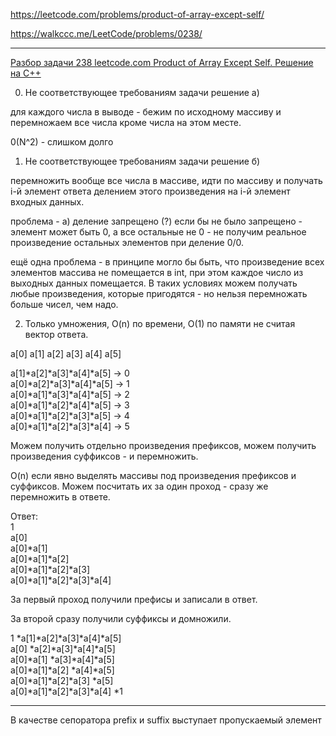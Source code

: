 https://leetcode.com/problems/product-of-array-except-self/

https://walkccc.me/LeetCode/problems/0238/

_______

[Разбор задачи 238 leetcode.com Product of Array Except Self. Решение на C++](https://www.youtube.com/watch?v=1CvKUvzJvhQ)

0. Не соответствующее требованиям задачи решение а)

для каждого числа в выводе - бежим по исходному массиву и перемножаем все числа кроме числа на этом месте.

0(N^2) - слишком долго

1. Не соответствующее требованиям задачи решение б)

перемножить вообще все числа в массиве, идти по массиву и получать i-й элемент ответа делением этого произведения на i-й элемент входных данных.

проблема - а) деление запрещено (?) если бы не было запрещено - элемент может быть 0, а все остальные не 0 - не получим реальное произведение остальных элементов при деление 0/0.

ещё одна проблема - в принципе могло бы быть, что произведение всех элементов массива не помещается в int, при этом каждое число из выходных данных помещается. 
В таких условиях можем получать любые произведения, которые пригодятся - но нельзя перемножать больше чисел, чем надо.

2. Только умножения, O(n) по времени, O(1) по памяти не считая вектор ответа.

а[0]   а[1]  а[2]   а[3]  а[4]   а[5]

а[1]*а[2]*а[3]*а[4]*а[5]           ->  0  
а[0]*а[2]*а[3]*а[4]*а[5]           ->  1  
а[0]*а[1]*а[3]*а[4]*а[5]           ->  2  
а[0]*а[1]*а[2]*а[4]*а[5]           ->  3  
а[0]*а[1]*а[2]*а[3]*а[5]           ->  4  
а[0]*а[1]*а[2]*а[3]*а[4]           ->  5  

Можем получить отдельно произведения префиксов, можем получить произведения суффиксов - и перемножить.

O(n) если явно выделять массивы под произведения префиксов и суффиксов. 
Можем посчитать их за один проход - сразу же перемножить в ответе.

Ответ:  
1  
а[0]  
а[0]*а[1]  
а[0]*а[1]*а[2]  
а[0]*а[1]*а[2]*а[3]  
а[0]*а[1]*а[2]*а[3]*а[4]  

3а первый проход получили префисы и записали в ответ. 

3а второй сразу получили суффиксы и домножили.

1 *а[1]*а[2]*а[3]*а[4]*а[5]  
а[0] *а[2]*а[3]*а[4]*а[5]  
а[0]*а[1] *а[3]*а[4]*а[5]  
а[0]*а[1]*а[2] *а[4]*а[5]  
а[0]*а[1]*а[2]*а[3] *а[5]  
а[0]*а[1]*а[2]*а[3]*а[4] *1


________

В качестве сепоратора prefix и suffix выступает пропускаемый элемент

